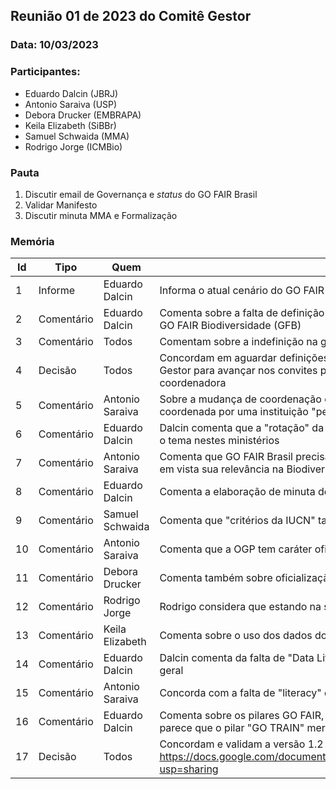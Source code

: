 ## Reunião 01 de 2023 do Comitê Gestor
### Data: 10/03/2023

### Participantes:

* Eduardo Dalcin (JBRJ)
* Antonio Saraiva (USP)
* Debora Drucker (EMBRAPA)
* Keila Elizabeth (SiBBr)
* Samuel Schwaida (MMA)
* Rodrigo Jorge (ICMBio)

### Pauta

1. Discutir email de Governança e _status_ do GO FAIR Brasil
2. Validar Manifesto
3. Discutir minuta MMA e Formalização


### Memória

| Id| Tipo | Quem | {A, I, D, C} |
|---|---|---|---|
| 1 | Informe | Eduardo Dalcin | Informa o atual cenário do GO FAIR Brasil, com a renúncia da atual Coordenação Geral | 
| 2 | Comentário | Eduardo Dalcin | Comenta sobre a falta de definição na gestão institucional no JBRJ - Instituição Coordenadora do GO FAIR Biodiversidade (GFB) | 
| 3 | Comentário | Todos | Comentam sobre a indefinição na gestão em suas instituições | 
| 4 | Decisão | Todos | Concordam em aguardar definições de gestão institucional nas instituições-membro do Conselho Gestor para avançar nos convites para indicação dos nomes e na decisão da instituição coordenadora | 
| 5 | Comentário | Antonio Saraiva | Sobre a mudança de coordenação da GO FAIR Biodiversidade, Saraiva comenta que deve ser coordenada por uma instituição "perene" | 
| 6 | Comentário | Eduardo Dalcin | Dalcin comenta que a "rotação" da coordenação da GFB pelo MMA e MCTI serviriam para fortalecer o tema nestes ministérios | 
| 7 | Comentário | Antonio Saraiva | Comenta que GO FAIR Brasil precisa se desenvolver e se destacar no cenário internacional, tendo em vista sua relevância na Biodiversidade e no Agro | 
| 8 | Comentário | Eduardo Dalcin | Comenta a elaboração de minuta de portaria onde houve questionamento na citação do GO FAIR | 
| 9 | Comentário | Samuel Schwaida | Comenta que "critérios da IUCN" também não possuem  | 
| 10 | Comentário | Antonio Saraiva | Comenta que a OGP tem caráter oficial no Governo Brasileiro | 
| 11 | Comentário | Debora Drucker | Comenta também sobre oficialização através da CODA / UNESCO (?) | 
| 12 | Comentário | Rodrigo Jorge | Rodrigo considera que estando na seção dos "princípios" a citação ao GO FAIR é válida na portaria | 
| 13 | Comentário | Keila Elizabeth | Comenta sobre o uso dos dados do SiBBr sem critérios | 
| 14 | Comentário | Eduardo Dalcin | Dalcin comenta da falta de "Data Literacy" entre usuários de dados se biodiversidade, de uma forma geral | 
| 15 | Comentário | Antonio Saraiva | Concorda com a falta de "literacy" dois usuários | 
| 16 | Comentário | Eduardo Dalcin | Comenta sobre os pilares GO FAIR, e que, segundo os comentários sobre os usuários dos dados, parece que o pilar "GO TRAIN" merece ser priorizado na rede GFB | 
| 17 | Decisão | Todos | Concordam e validam a versão 1.2 da Carta de Princípios, em https://docs.google.com/document/d/1Tm4wZGIbXEEQ0MZv8LceqfvtHfoGsq73gJh3AykyTFs/edit?usp=sharing | 
